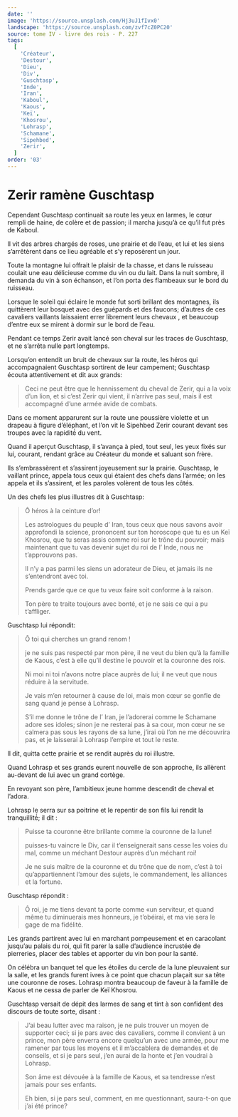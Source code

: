 ```yaml
---
date: ''
image: 'https://source.unsplash.com/Hj3uJ1fIvx0'
landscape: 'https://source.unsplash.com/zvf7cZ0PC20'
source: tome IV - livre des rois - P. 227
tags:
  [
    'Créateur',
    'Destour',
    'Dieu',
    'Div',
    'Guschtasp',
    'Inde',
    'Iran',
    'Kaboul',
    'Kaous',
    'Keï',
    'Khosrou',
    'Lohrasp',
    'Schamane',
    'Sipehbed',
    'Zerir',
  ]
order: '03'
---
```


# Zerir ramène Guschtasp

Cependant Guschtasp continuait sa route les yeux en larmes, le cœur rempli de haine, de colère et de passion; il marcha jusqu’à ce qu’il fut près de Kaboul.

Il vit des arbres chargés de roses, une prairie et de l’eau, et lui et les siens s’arrêtèrent dans ce lieu agréable et s’y reposèrent un jour.

Toute la montagne lui offrait le plaisir de la chasse, et dans le ruisseau coulait une eau délicieuse comme du vin ou du lait. Dans la nuit sombre, il demanda du vin à son échanson, et l’on porta des flambeaux sur le bord du ruisseau.

Lorsque le soleil qui éclaire le monde fut sorti brillant des montagnes, ils quittèrent leur bosquet avec des guépards et des faucons; d’autres de ces cavaliers vaillants laissaient errer librement leurs chevaux , et beaucoup d’entre eux se mirent à dormir sur le bord de l’eau.

Pendant ce temps Zerir avait lancé son cheval sur les traces de Guschtasp, et ne s’arrêta nulle part longtemps.

Lorsqu’on entendit un bruit de chevaux sur la route, les héros qui accompagnaient Guschtasp sortirent de leur campement; Guschtasp écouta attentivement et dit aux grands:

> Ceci ne peut être que le hennissement du cheval de Zerir, qui a la voix d’un lion, et si c’est Zerir qui vient, il n’arrive pas seul, mais il est accompagné d’une armée avide de combats.

Dans ce moment apparurent sur la route une poussière violette et un drapeau à figure d’éléphant, et l’on vit le Sipehbed Zerir courant devant ses troupes avec la rapidité́ du vent.

Quand il aperçut Guschtasp, il s’avança à pied, tout seul, les yeux fixés sur lui, courant, rendant grâce au Créateur du monde et saluant son frère.

Ils s’embrassèrent et s’assirent joyeusement sur la prairie. Guschtasp, le vaillant prince, appela tous ceux qui étaient des chefs dans l’armée; on les appela et ils s’assirent, et les paroles volèrent de tous les côtés.

Un des chefs les plus illustres dit à Guschtasp:

> Ô héros à la ceinture d’or!
>
> Les astrologues du peuple d’ Iran, tous ceux que nous savons avoir approfondi la science, prononcent sur ton horoscope que tu es un Keï Khosrou, que tu seras assis comme roi sur le trône du pouvoir; mais maintenant que tu vas devenir sujet du roi de l’ Inde, nous ne t’approuvons pas.
>
> Il n’y a pas parmi les siens un adorateur de Dieu, et jamais ils ne s’entendront avec toi.
>
> Prends garde que ce que tu veux faire soit conforme à la raison.
>
> Ton père te traite toujours avec bonté, et je ne sais ce qui a pu t’affliger.

Guschtasp lui répondit:

> Ô toi qui cherches un grand renom !
>
> je ne suis pas respecté par mon père, il ne veut du bien qu’à la famille de Kaous, c’est à elle qu’il destine le pouvoir et la couronne des rois.
>
> Ni moi ni toi n’avons notre place auprès de lui; il ne veut que nous réduire à la servitude.
>
> Je vais m’en retourner à cause de loi, mais mon cœur se gonfle de sang quand je pense à Lohrasp.
>
> S’il me donne le trône de l’ Iran, je l’adorerai comme le Schamane adore ses idoles; sinon je ne resterai pas à sa cour, mon cœur ne se calmera pas sous les rayons de sa lune, j’irai où l’on ne me découvrira pas, et je laisserai à Lohrasp l’empire et tout le reste.

Il dit, quitta cette prairie et se rendit auprès du roi illustre.

Quand Lohrasp et ses grands eurent nouvelle de son approche, ils allèrent au-devant de lui avec un grand cortège.

En revoyant son père, l’ambitieux jeune homme descendit de cheval et l’adora.

Lohrasp le serra sur sa poitrine et le repentir de son fils lui rendit la tranquillité́; il dit :

> Puisse ta couronne être brillante comme la couronne de la lune!
>
> puisses-tu vaincre le Div, car il t’enseignerait sans cesse les voies du mal, comme un méchant Destour auprès d’un méchant roi!
>
> Je ne suis maître de la couronne et du trône que de nom, c’est à toi qu’appartiennent l’amour des sujets, le commandement, les alliances et la fortune.

Guschtasp répondit :

> Ô roi, je me tiens devant ta porte comme «un serviteur, et quand même tu diminuerais mes honneurs, je t’obéirai, et ma vie sera le gage de ma fidélité.

Les grands partirent avec lui en marchant pompeusement et en caracolant jusqu’au palais du roi, qui fit parer la salle d’audience incrustée de pierreries, placer des tables et apporter du vin bon pour la santé.

On célébra un banquet tel que les étoiles du cercle de la lune pleuvaient sur la salle, et les grands furent ivres à ce point que chacun plaçait sur sa tête une couronne de roses. Lohrasp montra beaucoup de faveur à la famille de Kaous et ne cessa de parler de Keï Khosrou.

Guschtasp versait de dépit des larmes de sang et tint à son confident des discours de toute sorte, disant :

> J’ai beau lutter avec ma raison, je ne puis trouver un moyen de supporter ceci; si je pars avec des cavaliers, comme il convient à un prince, mon père enverra encore quelqu’un avec une armée, pour me ramener par tous les moyens et il m’accablera de demandes et de conseils, et si je pars seul, j’en aurai de la honte et j’en voudrai à Lohrasp.
>
> Son âme est dévouée à la famille de Kaous, et sa tendresse n’est jamais pour ses enfants.
>
> Eh bien, si je pars seul, comment, en me questionnant, saura-t-on que j’ai été prince?

